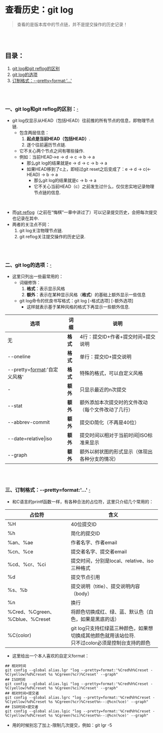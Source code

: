 # 查看历史：git log
> 查看的是版本库中的节点链，并不是提交操作的历史记录！

<br><br>

## 目录：
1. [git log和git reflog的区别](#一git-log和git-reflog的区别)
2. [git log的选项](#二git-log的选项)
3. [订制格式：--pretty=format:'...'](#三订制格式--prettyformat--)


<br><br>

### 一、git log和git reflog的区别：[·](#目录)

- git log仅显示从HEAD（包括HEAD）往前推的所有节点的信息，即物理节点链.
  - 包含两层信息：
    1. **起点是当前HEAD（包括HEAD）**.
    2. 逐个往前遍历节点链.
  - 它不关心两个节点之间有哪些操作.
  - 例如：当前HEAD->e -> d -> c -> b -> a
    - 那么git log的结果就是e -> d -> c -> b -> a
    - 如果HEAD移到了c上，即经过git reset之后变成了：e -> d -> c(<- HEAD) -> b -> a
      - 那么git log的结果就是c -> b -> a
      - 它不关心当前HEAD（c）之前发生过什么，仅仅忠实地记录物理节点链的信息.

<br>

- 而[git reflog](../时光穿梭（穿梭于版本库的历史节点间）/悔棋.md#二取消回退回到未来利用git-reflog--)（之前在“悔棋”一章中讲过了）可以记录提交历史，会把每次提交也记录在其中.
- 两者的关注点不同：
  1. git log关注物理节点链.
  2. git reflog关注提交操作的历史记录.

<br><br>

### 二、git log的选项：[·](#目录)

- 这里只列出一些最常用的：
  - 词缀修饰：
    1. **格式**：表示显示风格
    2. **额外**：表示在某种显示风格（**格式**）的基础上额外显示一些信息
  - git log命令的优良书写格式：git log [-格式选项] [-额外选项]
    - 这样就表示基于某种风格的格式下再显示一些额外信息.

| 选项 | 词缀 | 说明 |
| --- | --- | --- |
| 无 | **格式** | 4行：提交ID+作者+提交时间+提交说明 |
| --oneline | **格式** | 单行：提交ID+提交说明 |
| --pretty=[format](#三订制格式--prettyformat--):'自定义风格' | **格式** | 特殊的格式，可以自定义风格 |
| -<n> | **额外** | 只显示最近的n次提交 |
| --stat | **额外** | 额外添加本次提交时的文件改动（每个文件改动了几行）|
| --abbrev-commit | **额外** | 提交ID简化（不再是40位）|
| --date=relative\|iso | **额外** | 提交时间以相对于当前时间\|ISO标准来显示 |
| --graph | **额外** | 额外以树状图的形式显示（体现出各种分支的情况）|

<br><br>

### 三、订制格式：--pretty=format:'...'  [·](#目录)

- 和C语言的printf函数一样，有各种合法的占位符，这里只介绍几个常用的：

| 占位符 | 含义 |
| --- | --- |
| %H | 40位提交ID |
| %h | 简化的提交ID |
| %an、%ae | 作者名字、作者email |
| %cn、%ce | 提交者名字、提交者email |
| %cd、%cr、%ci | 提交时间，分别是local、relative、iso三种格式 |
| %d | 提交节点引用 |
| %s、%b | 提交说明（title）、提交说明内容（body）|
| %n | 换行 |
| %Cred、%Cgreen、%Cblue、%Creset | 将颜色切换成红、绿、蓝、默认色（白色，如果是黑底的话）|
| %C(color) | git log只支持红绿蓝三种颜色，如果想切换成其他颜色就用该站位符.<br>只不过color必须是控制台支持的颜色 |

- 这里给出一个本人喜欢的自定义format：

```
## 相对时间
git config --global alias.lgr "log --pretty=format:'%Cred%h%Creset -%C(yellow)%d%Creset %s %Cgreen(%cr)%Creset' --graph"
## ISO时间
git config --global alias.lgi "log --pretty=format:'%Cred%h%Creset -%C(yellow)%d%Creset %s %Cgreen(%ci)%Creset' --graph"
## 相对时间+提交者
git config --global alias.lgrc "log --pretty=format:'%Cred%h%Creset -%C(yellow)%d%Creset %s %Cgreen(%cr)%Creset%n--:@%cn(%ce)' --graph"
## ISO时间+提交者
git config --global alias.lgic "log --pretty=format:'%Cred%h%Creset -%C(yellow)%d%Creset %s %Cgreen(%ci)%Creset%n--:@%cn(%ce)' --graph"
```

- 用的时候别忘了加上\-<n>限制几次提交，例如：git lgr -5
